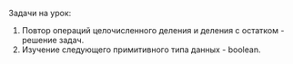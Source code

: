 Задачи на урок:
1. Повтор операций целочисленного деления и деления с остатком - решение задач.
2. Изучение следующего примитивного типа данных - boolean.